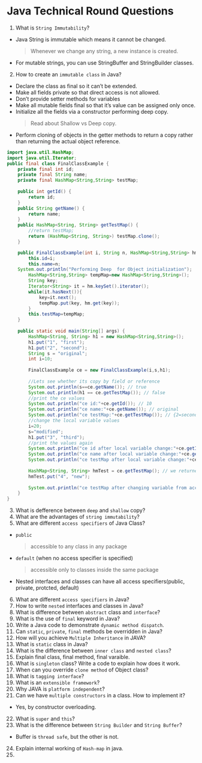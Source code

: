 # Java Technical Round Questions

1. What is `String Immutability`?
- Java String is immutable which means it cannot be changed. 
  > Whenever we change any string, a new instance is created. 
- For mutable strings, you can use StringBuffer and StringBuilder classes.
2. How to create an `immutable class` in Java?
- Declare the class as final so it can’t be extended.
- Make all fields private so that direct access is not allowed.
- Don’t provide setter methods for variables
- Make all mutable fields final so that it’s value can be assigned only once.
- Initialize all the fields via a constructor performing deep copy.
  > Read about Shallow vs Deep copy.
- Perform cloning of objects in the getter methods to return a copy rather than returning the actual object reference.

```java
import java.util.HashMap;
import java.util.Iterator;
public final class FinalClassExample {
	private final int id;
	private final String name;
	private final HashMap<String,String> testMap;
	
	public int getId() {
		return id;
	}
	public String getName() {
		return name;
	}
	public HashMap<String, String> getTestMap() {
		//return testMap;
		return (HashMap<String, String>) testMap.clone();
	}

	public FinalClassExample(int i, String n, HashMap<String,String> hm){
		this.id=i;
		this.name=n;
    System.out.println("Performing Deep  for Object initialization");
		HashMap<String,String> tempMap=new HashMap<String,String>();
		String key;
		Iterator<String> it = hm.keySet().iterator();
		while(it.hasNext()){
			key=it.next();
			tempMap.put(key, hm.get(key));
		}
		this.testMap=tempMap;
	}
	
	public static void main(String[] args) {
		HashMap<String, String> h1 = new HashMap<String,String>();
		h1.put("1", "first");
		h1.put("2", "second");
		String s = "original";
		int i=10;
		
		FinalClassExample ce = new FinalClassExample(i,s,h1);
		
		//Lets see whether its copy by field or reference
		System.out.println(s==ce.getName()); // true
		System.out.println(h1 == ce.getTestMap()); // false
		//print the ce values
		System.out.println("ce id:"+ce.getId()); // 10
		System.out.println("ce name:"+ce.getName()); // original
		System.out.println("ce testMap:"+ce.getTestMap()); // {2=second, 1=first}
		//change the local variable values
		i=20;
		s="modified";
		h1.put("3", "third");
		//print the values again
		System.out.println("ce id after local variable change:"+ce.getId()); // 10
		System.out.println("ce name after local variable change:"+ce.getName()); // original
		System.out.println("ce testMap after local variable change:"+ce.getTestMap()); // {2=second, 1=first}
		
		HashMap<String, String> hmTest = ce.getTestMap(); // we returned testMap's clone not reference
		hmTest.put("4", "new");
		
		System.out.println("ce testMap after changing variable from accessor methods:"+ce.getTestMap()); // {2=second, 1=first}
	}
}
```
3. What is defference between `deep` and `shallow` copy?
4. What are the advantages of `string immutability`?
5. What are different `access specifiers` of Java Class?
- `public`
  > accessible to any class in any package
- `default` (when no access specifier is specified)
  > accessible only to classes inside the same package
- Nested interfaces and classes can have all access specifiers(public, private, protcted, default)
6. What are different `access specifiers` in Java?
7. How to write `nested` interfaces and classes in Java?
8. What is difference between `abstract` class and `interface`?
9. What is the use of `final` keyword in Java?
10. Write a Java code to demonstrate `dynamic method dispatch`.
11. Can `static`, `private`, `final` methods be overridden in Java?
12. How will you achieve `Multiple Inheritance` in JAVA?
13. What is `static` class in Java?
14. What is the difference between `inner class` and `nested class`?
15. Explain final class, final method, final varaible.
16. What is `singleton` class? Write a code to explain how does it work.
17. When can you override `clone method` of Object class?
18. What is `tagging interface`?
19. What is an `extensible framework`?
20. Why JAVA is `platform independent`?
21. Can we have `multiple constructors` in a class. How to implement it?
- Yes, by constructor overloading.
22. What is `super` and `this`?
23. What is the difference between `String Builder` and `String Buffer`?
- Buffer is `thread safe`, but the other is not.
24. Explain internal working of `Hash-map` in java.
25. 
